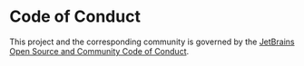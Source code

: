 # Code of Conduct

This project and the corresponding community is governed by the [JetBrains Open Source and Community Code of Conduct](https://github.com/JetBrains#code-of-conduct).

